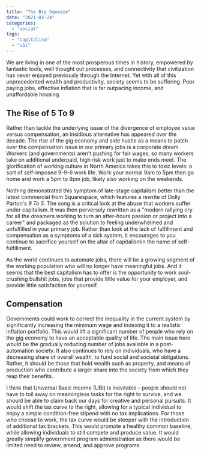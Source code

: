 ```yaml
---
title: "The Big Squeeze"
date: "2021-03-24"
categories: 
  - "social"
tags: 
  - "capitalism"
  - "ubi"
---
```


We are living in one of the most prosperous times in history, empowered by fantastic tools, well thought out processes, and connectivity that civilization has never enjoyed previously through the Internet. Yet with all of this unprecedented wealth and productivity, society seems to be suffering. Poor paying jobs, effective inflation that is far outpacing income, and unaffordable housing.

## The Rise of 5 To 9

Rather than tackle the underlying issue of the divergence of employee value versus compensation, an insidious alternative has appeared over the decade. The rise of the gig economy and side hustle as a means to patch over the compensation issue in our primary jobs is a corporate dream. Workers (and governments) aren't pushing for fair wages, so many workers take on additional underpaid, high risk work just to make ends meet. The glorification of working culture in North America takes this to toxic levels: a sort of self-imposed 9-9-6 work life. Work your normal 9am to 5pm then go home and work a 5pm to 9pm job, likely also working on the weekends.

Nothing demonstrated this symptom of late-stage capitalism better than the latest commercial from Squarespace, which features a rewrite of Dolly Parton's _9 To 5_. The song is a critical look at the abuse that workers suffer under capitalism. It was then perversely rewritten as a "modern rallying cry for all the dreamers working to turn an after-hours passion or project into a career" and packaged as the solution to feeling underwhelmed and unfulfilled in your primary job. Rather than look at the lack of fulfillment and compensation as a symptoms of a sick system, it encourages to you continue to sacrifice yourself on the altar of capitalismin the name of self-fulfillment.

As the world continues to automate jobs, there will be a growing segment of the working population who will no longer have meaningful jobs. And it seems that the best capitalism has to offer is the opportunity to work soul-crushing bullshit jobs, jobs that provide little value for your employer, and provide little satisfaction for yourself.

## Compensation

Governments could work to correct the inequality in the current system by significantly increasing the minimum wage and indexing it to a realistic inflation portfolio. This would lift a significant number of people who rely on the gig economy to have an acceptable quality of life. The main issue here would be the gradually reducing number of jobs available in a post-automation society. It also continues to rely on individuals, who have a decreasing share of overall wealth, to fund social and societal obligations. Rather, it should be those that hold wealth such as property, and means of production who contribute a larger share into the society from which they reap their benefits.

I think that Universal Basic Income (UBI) is inevitable - people should not have to toil away on meainingless tasks for the right to survive, and we should be able to claim back our days for creative and personal pursuits. It would shift the tax curve to the right, allowing for a typical individual to enjoy a simple condition-free stipend with no tax implications. For those who choose to work, the tax curve would be steeper with the introduction of additional tax brackets. This would promote a healthy common baseline, while allowing individuals to still compete and produce value. It would greatly simplify government program administration as there would be limited need to review, amend, and approve programs.
